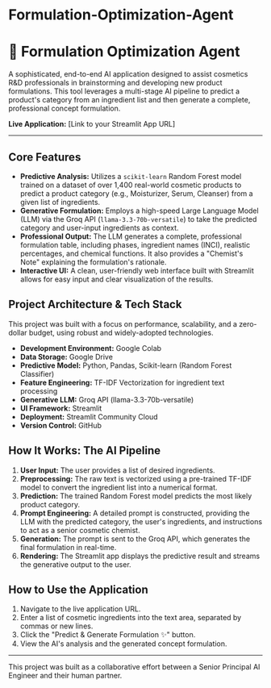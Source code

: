 ﻿# Formulation-Optimization-Agent
# 🧪 Formulation Optimization Agent

A sophisticated, end-to-end AI application designed to assist cosmetics R&D professionals in brainstorming and developing new product formulations. This tool leverages a multi-stage AI pipeline to predict a product's category from an ingredient list and then generate a complete, professional concept formulation.

**Live Application:** [Link to your Streamlit App URL]

---

## Core Features

*   **Predictive Analysis:** Utilizes a `scikit-learn` Random Forest model trained on a dataset of over 1,400 real-world cosmetic products to predict a product category (e.g., Moisturizer, Serum, Cleanser) from a given list of ingredients.
*   **Generative Formulation:** Employs a high-speed Large Language Model (LLM) via the Groq API (`llama-3.3-70b-versatile`) to take the predicted category and user-input ingredients as context.
*   **Professional Output:** The LLM generates a complete, professional formulation table, including phases, ingredient names (INCI), realistic percentages, and chemical functions. It also provides a "Chemist's Note" explaining the formulation's rationale.
*   **Interactive UI:** A clean, user-friendly web interface built with Streamlit allows for easy input and clear visualization of the results.

## Project Architecture & Tech Stack

This project was built with a focus on performance, scalability, and a zero-dollar budget, using robust and widely-adopted technologies.

*   **Development Environment:** Google Colab
*   **Data Storage:** Google Drive
*   **Predictive Model:** Python, Pandas, Scikit-learn (Random Forest Classifier)
*   **Feature Engineering:** TF-IDF Vectorization for ingredient text processing
*   **Generative LLM:** Groq API (llama-3.3-70b-versatile)
*   **UI Framework:** Streamlit
*   **Deployment:** Streamlit Community Cloud
*   **Version Control:** GitHub

## How It Works: The AI Pipeline

1.  **User Input:** The user provides a list of desired ingredients.
2.  **Preprocessing:** The raw text is vectorized using a pre-trained TF-IDF model to convert the ingredient list into a numerical format.
3.  **Prediction:** The trained Random Forest model predicts the most likely product category.
4.  **Prompt Engineering:** A detailed prompt is constructed, providing the LLM with the predicted category, the user's ingredients, and instructions to act as a senior cosmetic chemist.
5.  **Generation:** The prompt is sent to the Groq API, which generates the final formulation in real-time.
6.  **Rendering:** The Streamlit app displays the predictive result and streams the generative output to the user.

## How to Use the Application

1.  Navigate to the live application URL.
2.  Enter a list of cosmetic ingredients into the text area, separated by commas or new lines.
3.  Click the "Predict & Generate Formulation ✨" button.
4.  View the AI's analysis and the generated concept formulation.

---

This project was built as a collaborative effort between a Senior Principal AI Engineer and their human partner.

